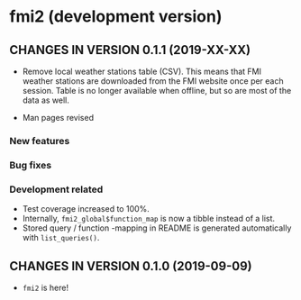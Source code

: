 # fmi2 (development version)

## CHANGES IN VERSION 0.1.1 (2019-XX-XX)

+ Remove local weather stations table (CSV). This means that FMI weather 
stations are downloaded from the FMI website once per each session. Table is no 
longer available when offline, but so are most of the data as well. 

+ Man pages revised


### New features

### Bug fixes

### Development related

+ Test coverage increased to 100%.
+ Internally, `fmi2_global$function_map` is now a tibble instead of a list. 
+ Stored query / function -mapping in README is generated automatically with
  `list_queries()`.

## CHANGES IN VERSION 0.1.0 (2019-09-09)

+ `fmi2` is here! 
